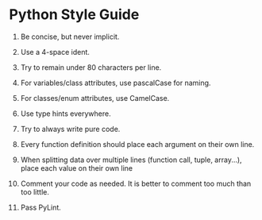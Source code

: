 # Python Style Guide

1. Be concise, but never implicit.
2. Use a 4-space ident.
3. Try to remain under 80 characters per line.

4. For variables/class attributes, use pascalCase for naming.
5. For classes/enum attributes, use CamelCase.
6. Use type hints everywhere.

7. Try to always write pure code.
8. Every function definition should place each argument on their own line.
9. When splitting data over multiple lines (function call, tuple, array...), place each value on their own line
10. Comment your code as needed. It is better to comment too much than too little.

11. Pass PyLint.
